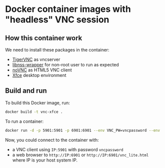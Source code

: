 # Docker container images with "headless" VNC session

## How this container work

We need to install these packages in the container:
* [TigerVNC](https://tigervnc.org/) as vncserver
* [libnss-wrapper](https://cwrap.org/nss_wrapper.html) for non-root user to run as expected
* [noVNC](https://github.com/novnc/noVNC) as HTML5 VNC client
* [Xfce](https://www.xfce.org) desktop environment

## Build and run
To build this Docker image, run:

```bash
docker build -t vnc-xfce .
```

To run a container:

```bash
docker run -d -p 5901:5901 -p 6901:6901 --env VNC_PW=vncpassword --env VNC_RESOLUTION=1280x1024 vnc-xfce
```

Now, you could connect to the container with:
* a VNC client using `IP:5901` with password `vncpassword`
* a web browser to `http://IP:6901` or `http://IP:6901/vnc_lite.html`
where IP is your host system IP.